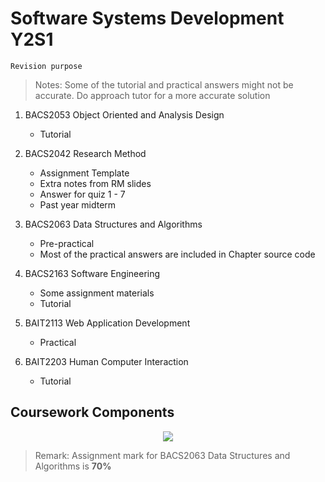 # Software Systems Development Y2S1 #

`Revision purpose`

> Notes: Some of the tutorial and practical answers might not be accurate. Do approach tutor for a more accurate solution

1. BACS2053 Object Oriented and Analysis Design
   - Tutorial

2. BACS2042 Research Method
   - Assignment Template
   - Extra notes from RM slides
   - Answer for quiz 1 - 7
   - Past year midterm
   
3. BACS2063 Data Structures and Algorithms
   - Pre-practical 
   - Most of the practical answers are included in Chapter source code   
   
4. BACS2163 Software Engineering
   - Some assignment materials
   - Tutorial  
   
6. BAIT2113 Web Application Development
   - Practical
   
8. BAIT2203 Human Computer Interaction
   - Tutorial 

## Coursework Components

<p align="center">
  <img src="https://user-images.githubusercontent.com/66896420/138994084-8cc64d0a-7e98-470c-8911-88177b2a0778.png">
</p>

> Remark: Assignment mark for BACS2063 Data Structures and Algorithms is **70%**
